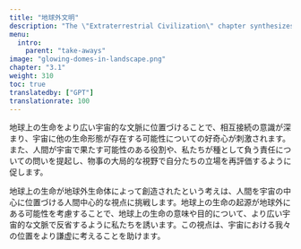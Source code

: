 ```yaml
---
title: "地球外文明"
description: "The \"Extraterrestrial Civilization\" chapter synthesizes the key takeaways from the site's exploration of the hypothesis that life on Earth was engineered by the Elohim, an advanced extraterrestrial civilization. This chapter likely summarizes the journey through ancient scriptures, historical events, and scientific interpretations that support this theory. It probably aims to consolidate the insights gained from previous chapters, offering a cohesive understanding of how this extraterrestrial influence might have shaped human history and development, and what implications this has for our perception of humanity's place in the cosmos."
menu:
  intro:
    parent: "take-aways"
image: "glowing-domes-in-landscape.png"
chapter: "3.1"
weight: 310
toc: true
translatedby: ["GPT"]
translationrate: 100
---
```


地球上の生命をより広い宇宙的な文脈に位置づけることで、相互接続の意識が深まり、宇宙に他の生命形態が存在する可能性についての好奇心が刺激されます。また、人間が宇宙で果たす可能性のある役割や、私たちが種として負う責任についての問いを提起し、物事の大局的な視野で自分たちの立場を再評価するように促します。

地球上の生命が地球外生命体によって創造されたという考えは、人間を宇宙の中心に位置づける人間中心的な視点に挑戦します。地球上の生命の起源が地球外にある可能性を考慮することで、地球上の生命の意味や目的について、より広い宇宙的な文脈で反省するように私たちを誘います。この視点は、宇宙における我々の位置をより謙虚に考えることを助けます。
